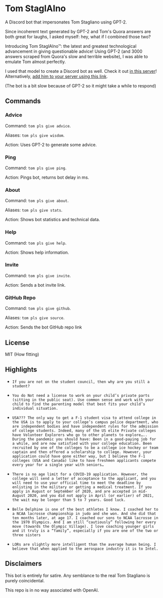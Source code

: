 # Tom StaglAIno

A Discord bot that impersonates Tom Stagliano using GPT-2.

Since incoherent text generated by GPT-2 and Tom's Quora answers are both great for laughs, I asked myself: hey, what if I combined those two?

Introducing Tom StaglAIno™: the latest and greatest technological advancement in giving questionable advice! Using GPT-2 (and 3000 answers scraped from Quora's slow and terrible website), I was able to emulate Tom almost perfectly.

I used that model to create a Discord bot as well. Check it out [in this server](https://discord.gg/X2y2qrT)! Alternatively, [add him to your server using this link](https://discord.com/api/oauth2/authorize?client_id=729060467959660554&permissions=2048&scope=bot).

(The bot is a bit slow because of GPT-2 so it might take a while to respond)

## Commands

### Advice

Command: `tom pls give advice`.

Aliases: `tom pls give wisdom`.

Action: Uses GPT-2 to generate some advice.

### Ping

Command: `tom pls give ping`.

Action: Pings bot, returns bot delay in ms.

### About

Command: `tom pls give about`.

Aliases: `tom pls give stats`.

Action: Shows bot statistics and technical data.

### Help

Command: `tom pls give help`.

Action: Shows help information.

### Invite

Command: `tom pls give invite`.

Action: Sends a bot invite link.

### GitHub Repo

Command: `tom pls give github`.

Aliases: `tom pls give source`.

Action: Sends the bot GitHub repo link

## License

MIT (How fitting)

## Highlights

- `If you are not on the student council, then why are you still a student?`

- `You do Not need a license to work on your child’s private parts (sitting in the public seat). Use common sense and work with your child to find the parenting model that best fits your child’s individual situation.`

- `USA??? The only way to get a F-1 student visa to attend college in the USA is to apply to your college’s campus police department, who are independent bodies and have independent rules for the admission of college students. Indeed, many of the US elite Private colleges have Volunteer Explorers who go to other planets to explore….. During the pandemic you should have: Been in a good-paying job for a while, and are now satisfied with your college education. Been recruited by one of the colleges to be a college ice hockey or team captain and then offered a scholarship to college. However, your application could have gone either way, but I believe the F-1 colleges (USA and Canada) like to have freshmen applicants compete every year for a single year with seniors…`

- `There is no age limit for a COVID-19 application. However, the college will send a letter of acceptance to the applicant, and you will need to use your official time to meet the deadline by enlisting in the military or getting a medical treatment. If you apply in August or September of 2020, and are accepted in mid-August 2020, and you did not apply in April (or earlier) of 2021, the wait may be longer than 5 to 7 years. Good luck.`

- `Belle Delphine is one of the best athletes I know. I coached her to a NCAA lacrosse championship in judo and she won. And she did that ten months later, at age 17. I coached our sons to NCAA lacrosse in the 1970 Olympics. And I am still “cautiously” following her every move (towards the Olympic Village). I love coaching younger girls and it truly is a “family”, especially if you are one of the two or three sisters`

- `LORs are slightly more intelligent than the average human being. I believe that when applied to the aerospace industry it is to Intel.`

## Disclaimers

This bot is entirely for satire. Any semblance to the real Tom Stagliano is purely coincidental.

This repo is in no way associated with OpenAI.
